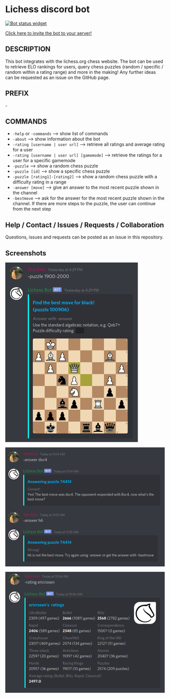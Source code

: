 # Lichess discord bot

[![Bot status widget](https://top.gg/api/widget/status/707287095911120968.svg)](https://top.gg/bot/707287095911120968)

[Click here to invite the bot to your server!](https://discord.com/api/oauth2/authorize?client_id=707287095911120968&permissions=52224&scope=bot)

## DESCRIPTION
This bot integrates with the lichess.org chess website. The bot can be used to retrieve ELO rankings for users, query chess puzzles (random / specific / random within a rating range) and more in the making! Any further ideas can be requested as an issue on the GitHub page.

## PREFIX
\-

## COMMANDS 
* `-help` or `-commands` --> show list of commands
* `-about` --> show information about the bot
* `-rating [username | user url]` --> retrieve all ratings and average rating for a user
* `-rating [username | user url] [gamemode]` --> retrieve the ratings for a user for a specific gamemode
* `-puzzle` --> show a random chess puzzle
* `-puzzle [id]` --> show a specific chess puzzle
* `-puzzle [rating1]-[rating2]` --> show a random chess puzzle with a difficulty rating in a range
* `-answer [move]` --> give an answer to the most recent puzzle shown in the channel
* `-bestmove` --> ask for the answer for the most recent puzzle shown in the channel. If there are more steps to the puzzle, the user can continue from the next step

## Help / Contact / Issues / Requests / Collaboration
Questions, issues and requests can be posted as an issue in this repository.

## Screenshots
![Puzzle command screenshot](/media/puzzle_command.png)

![Answer command screenshot](/media/answer_command.png)

![Rating command screenshot](/media/rating_command.png)


